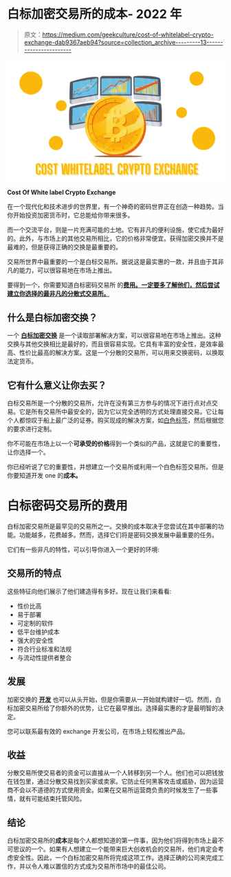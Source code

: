 # 白标加密交易所的成本- 2022 年

> 原文：<https://medium.com/geekculture/cost-of-whitelabel-crypto-exchange-dab9367aeb94?source=collection_archive---------13----------------------->

![](img/a1457056f85d75331a6cb6422f919b44.png)

**Cost Of White label Crypto Exchange**

在一个现代化和技术进步的世界里，有一个神奇的密码世界正在创造一种趋势。当你开始投资加密货币时，它总能给你带来很多。

而一个交流平台，则是一片充满可能的土地。它有非凡的便利设施，使它成为最好的。此外，与市场上的其他交易所相比，它的价格非常便宜。获得加密交换并不是最难的，但是获得正确的交换是最重要的。

交易所世界中最重要的一个是白标交易所。据说这是最实惠的一款，并且由于其非凡的能力，可以很容易地在市场上推出。

要得到一个，你需要知道白标密码交易所 的[**费用。一定要多了解他们，然后尝试建立你选择的最非凡的分散式交易所。**](https://bit.ly/3bhihav)

## 什么是白标加密交换？

一个 [**白标加密交换**](https://bit.ly/3bhihav) 是一个读取部署解决方案，可以很容易地在市场上推出。这种交换与其他交换相比是最好的，而且很容易实现。它具有丰富的安全性，是效率最高、性价比最高的解决方案。这是一个分散的交易所，可以用来交换密码，以换取法定货币。

## **它有什么意义让你去买？**

白标交易所是一个分散的交易所，允许在没有第三方参与的情况下进行点对点交易。它是所有交易所中最安全的，因为它以完全透明的方式处理直接交易。它让每个人都惊叹于船上最广泛的证券。购买现成的解决方案，如[白色标签](https://en.wikipedia.org/wiki/White-label_product)，然后根据您的要求进行定制。

你不可能在市场上以一个**可承受的价格**得到一个类似的产品，这就是它的重要性，让你选择一个。

你已经听说了它的重要性，并想建立一个交易所或利用一个白色标签交易所。但是你要知道开发 one 的**成本。**

# 白标密码交易所的费用

白标加密交易所是最罕见的交易所之一。交换的成本取决于您尝试在其中部署的功能。功能越多，花费越多。然而，选择它们将是密码交换发展中最重要的任务。

它们有一些非凡的特性，可以引导你进入一个更好的环境:

## **交易所的特点**

这些特征向他们展示了他们建造得有多好。现在让我们来看看:

*   性价比高
*   易于部署
*   可定制的软件
*   低平台维护成本
*   强大的安全性
*   符合行业标准和法规
*   与流动性提供者整合

## **发展**

加密交换的 [**开发**](https://bit.ly/3bhihav) 也可以从头开始，但是你需要从一开始就构建好一切。然而，白标加密交易所给了你额外的优势，让它在最早推出。选择最实惠的才是最明智的决定。

您可以联系最有效的 exchange 开发公司，在市场上轻松推出产品。

## **收益**

分散交易所使交易者的资金可以直接从一个人转移到另一个人。他们也可以把钱放在钱包里，通过分散交易找到买家或卖家。它防止任何黑客攻击或威胁，因为运营商不会以不道德的方式使用资金。如果在交易所运营商负责的时候发生了一些事情，就有可能结束托管风险。

## **结论**

白标加密交易所的**成本**是每个人都想知道的第一件事，因为他们将得到市场上最不可思议的一个。如果有人想建立一个能带来巨大创收机会的交易所，他们肯定会考虑安全性。因此，一个白标加密交易所将完成这项工作。选择正确的公司来完成工作，并以令人难以置信的方式成为交易所市场中的最佳公司。